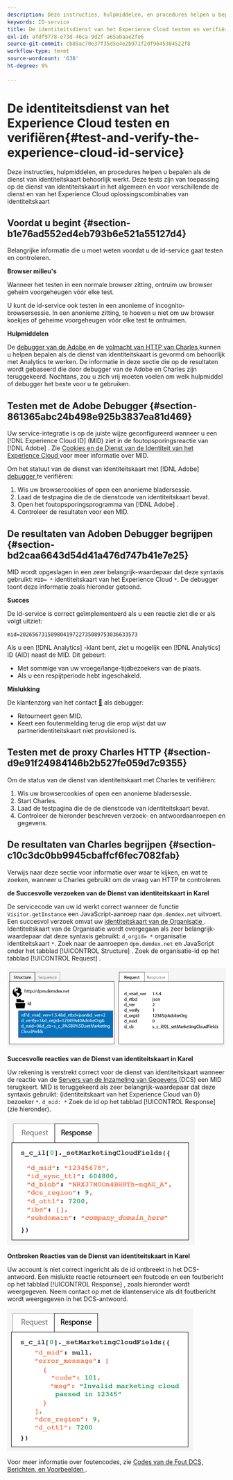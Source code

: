 ```yaml
---
description: Deze instructies, hulpmiddelen, en procedures helpen u bepalen als de dienst van identiteitskaart behoorlijk werkt. Deze tests zijn van toepassing op de dienst van identiteitskaart in het algemeen en voor verschillende de dienst en van het Experience Cloud oplossingscombinaties van identiteitskaart
keywords: ID-service
title: De identiteitsdienst van het Experience Cloud testen en verifiëren
exl-id: afdf9778-e73d-46ca-9d2f-a65abaae2fe6
source-git-commit: cb89ac70e37f35d5e4e2b971f2df9645304522f8
workflow-type: tm+mt
source-wordcount: '638'
ht-degree: 0%

---
```


# De identiteitsdienst van het Experience Cloud testen en verifiëren{#test-and-verify-the-experience-cloud-id-service}

Deze instructies, hulpmiddelen, en procedures helpen u bepalen als de dienst van identiteitskaart behoorlijk werkt. Deze tests zijn van toepassing op de dienst van identiteitskaart in het algemeen en voor verschillende de dienst en van het Experience Cloud oplossingscombinaties van identiteitskaart

## Voordat u begint {#section-b1e76ad552ed4eb793b6e521a55127d4}

Belangrijke informatie die u moet weten voordat u de id-service gaat testen en controleren.

**Browser milieu&#39;s**

Wanneer het testen in een normale browser zitting, ontruim uw browser geheim voorgeheugen vóór elke test.

U kunt de id-service ook testen in een anonieme of incognito-browsersessie. In een anonieme zitting, te hoeven u niet om uw browser koekjes of geheime voorgeheugen vóór elke test te ontruimen.

**Hulpmiddelen**

De [ debugger van de Adobe ](https://experienceleague.adobe.com/docs/analytics/implementation/validate/debugger.html) en de [ volmacht van HTTP van Charles ](https://www.charlesproxy.com/) kunnen u helpen bepalen als de dienst van identiteitskaart is gevormd om behoorlijk met Analytics te werken. De informatie in deze sectie die op de resultaten wordt gebaseerd die door debugger van de Adobe en Charles zijn teruggekeerd. Nochtans, zou u zich vrij moeten voelen om welk hulpmiddel of debugger het beste voor u te gebruiken.

## Testen met de Adobe Debugger {#section-861365abc24b498e925b3837ea81d469}

Uw service-integratie is op de juiste wijze geconfigureerd wanneer u een [!DNL Experience Cloud ID] (MID) ziet in de foutopsporingsreactie van [!DNL Adobe] . Zie [ Cookies en de Dienst van de Identiteit van het Experience Cloud ](../introduction/cookies.md) voor meer informatie over MID.

Om het statuut van de dienst van identiteitskaart met [!DNL Adobe] [ debugger ](https://experienceleague.adobe.com/docs/analytics/implementation/validate/debugger.html) te verifiëren:

1. Wis uw browsercookies of open een anonieme bladersessie.
1. Laad de testpagina die de de dienstcode van identiteitskaart bevat.
1. Open het foutopsporingsprogramma van [!DNL Adobe] .
1. Controleer de resultaten voor een MID.

## De resultaten van Adoben Debugger begrijpen {#section-bd2caa6643d54d41a476d747b41e7e25}

MID wordt opgeslagen in een zeer belangrijk-waardepaar dat deze syntaxis gebruikt: `MID= *` identiteitskaart van het Experience Cloud `*`. De debugger toont deze informatie zoals hieronder getoond.

**Succes**

De id-service is correct geïmplementeerd als u een reactie ziet die er als volgt uitziet:

```
mid=20265673158980419722735089753036633573
```

Als u een [!DNL Analytics] -klant bent, ziet u mogelijk een [!DNL Analytics] ID (AID) naast de MID. Dit gebeurt:

* Met sommige van uw vroege/lange-tijdbezoekers van de plaats.
* Als u een respijtperiode hebt ingeschakeld.

**Mislukking**

De klantenzorg van het contact [&#128279;](https://helpx.adobe.com/marketing-cloud/contact-support.html) als debugger:

* Retourneert geen MID.
* Keert een foutenmelding terug die erop wijst dat uw partneridentiteitskaart niet provisioned is.

## Testen met de proxy Charles HTTP {#section-d9e91f24984146b2b527fe059d7c9355}

Om de status van de dienst van identiteitskaart met Charles te verifiëren:

1. Wis uw browsercookies of open een anonieme bladersessie.
1. Start Charles.
1. Laad de testpagina die de de dienstcode van identiteitskaart bevat.
1. Controleer de hieronder beschreven verzoek- en antwoordaanroepen en gegevens.

## De resultaten van Charles begrijpen {#section-c10c3dc0bb9945cbaffcf6fec7082fab}

Verwijs naar deze sectie voor informatie over waar te kijken, en wat te zoeken, wanneer u Charles gebruikt om de vraag van HTTP te controleren.

**de Succesvolle verzoeken van de Dienst van identiteitskaart in Karel**

De servicecode van uw id werkt correct wanneer de functie `Visitor.getInstance` een JavaScript-aanroep naar `dpm.demdex.net` uitvoert. Een succesvol verzoek omvat uw [ identiteitskaart van de Organisatie ](../reference/requirements.md#section-a02f537129a64ffbb690d5738d360c26). Identiteitskaart van de Organisatie wordt overgegaan als zeer belangrijk-waardepaar dat deze syntaxis gebruikt: `d_orgid= *` organisatie identiteitskaart `*`. Zoek naar de aanroepen `dpm.demdex.net` en JavaScript onder het tabblad [!UICONTROL Structure] . Zoek de organisatie-id op het tabblad [!UICONTROL Request] .

![](assets/charles_request.png)

**Succesvolle reacties van de Dienst van identiteitskaart in Karel**

Uw rekening is verstrekt correct voor de dienst van identiteitskaart wanneer de reactie van de [ Servers van de Inzameling van Gegevens ](https://experienceleague.adobe.com/docs/audience-manager/user-guide/reference/system-components/components-data-collection.html) (DCS) een MID terugkeert. MID is teruggekeerd als zeer belangrijk-waardepaar dat deze syntaxis gebruikt: {identiteitskaart van het Experience Cloud van 0} bezoeker `*`. `d_mid: *` Zoek de id op het tabblad [!UICONTROL Response] (zie hieronder).

![](assets/charles_response_success.png)

**Ontbroken Reacties van de Dienst van identiteitskaart in Karel**

Uw account is niet correct ingericht als de id ontbreekt in het DCS-antwoord. Een mislukte reactie retourneert een foutcode en een foutbericht op het tabblad [!UICONTROL Response] , zoals hieronder wordt weergegeven. Neem contact op met de klantenservice als dit foutbericht wordt weergegeven in het DCS-antwoord.

![](assets/charles_response_unsuccessful.png)

Voor meer informatie over foutencodes, zie [ Codes van de Fout DCS, Berichten, en Voorbeelden ](https://experienceleague.adobe.com/docs/audience-manager/user-guide/api-and-sdk-code/dcs/dcs-api-reference/dcs-error-codes.html).
